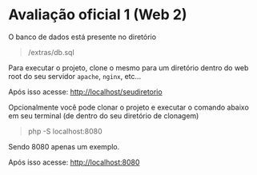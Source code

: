 

# Avaliação oficial 1 (Web 2)
O banco de dados está presente no diretório

> /extras/db.sql

Para executar o projeto, clone o mesmo para um diretório dentro do web root do seu servidor `apache`, `nginx`, etc... 

Após isso acesse:  [http://localhost/seudiretorio](http://localhost/seudiretorio)

Opcionalmente você pode clonar o projeto e executar o comando abaixo em seu terminal (de dentro do seu diretório de clonagem)

> php -S localhost:8080 

Sendo 8080 apenas um exemplo.

Após isso acesse: [http://localhost:8080](http://localhost:8080)
